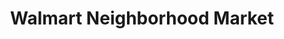 ---
title: "Walmart Neighborhood Market"
url: /plano/walmart-neighborhood-market-preston-road/
shop: supermarket
---
